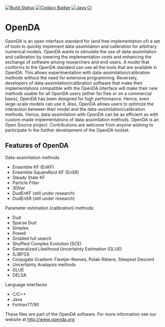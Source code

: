 [![Build Status](https://travis-ci.org/OpenDA-Association/OpenDA.svg?branch=master)](https://travis-ci.org/OpenDA-Association/OpenDA)
[![Codacy Badge](https://api.codacy.com/project/badge/Grade/e78fb37c00fa4d689eb3a40d4b786d94)](https://www.codacy.com/app/OpenDA_Association/OpenDA?utm_source=github.com&amp;utm_medium=referral&amp;utm_content=OpenDA-Association/OpenDA&amp;utm_campaign=Badge_Grade)
[![Java CI](https://github.com/OpenDA-Association/OpenDA/actions/workflows/ci.yml/badge.svg?branch=master)](https://github.com/OpenDA-Association/OpenDA/actions/workflows/ci.yml)


# OpenDA

OpenDA is an open interface standard for (and free implementation of) a set of tools to quickly implement data-assimilation and calibration for arbitrary numerical models. OpenDA wants to stimulate the use of data-assimilation and calibration by lowering the implementation costs and enhancing the exchange of software among researchers and end-users.
A model that conforms to the OpenDA standard can use all the tools that are available in OpenDA. This allows experimentation with data-assimilation/calibration methods without the need for extensive programming. Reversely, developers of data-assimilation/calibration software that make their implementations compatible with the OpenDA interface will make their new methods usable for all OpenDA users (either for free or on a commercial basis).
OpenDA has been designed for high performance. Hence, even large-scale models can use it. Also, OpenDA allows users to optimize the interaction between their model and the data-assimilation/calibration methods. Hence, data-assimilation with OpenDA can be as efficient as with custom-made implementations of data-assimilation methods.
OpenDA is an Open Source project. Contributions are welcome from anyone wishing to participate in the further development of the OpenDA toolset.

## Features of OpenDA

Data-assimilation methods

- Ensemble KF (EnKF)
- Ensemble SquareRoot KF (EnSR)
- Steady State KF
- Particle Filter
- 3DVar
- DudEnKF (still under research)
- DudEnSR (still under research)

Parameter estimation (calibration) methods:

- Dud
- Sparse Dud
- Simplex
- Powell
- Gridded full search
- Shuffled Comples Evolution (SCE)
- Generalized Likelihood Uncertainty Estimation (GLUE)
- (L)BFGS
- Conjugate Gradient: Fleetjer-Reeves, Polak-Ribiere, Steepest Descent
- Uncertainty Analaysis methods
- GLUE
- DELSA

Language interfaces

- C/C++
- Java
- Fortran77/90

These files are part of the OpenDA software. For more information see our website at
http://www.openda.org


